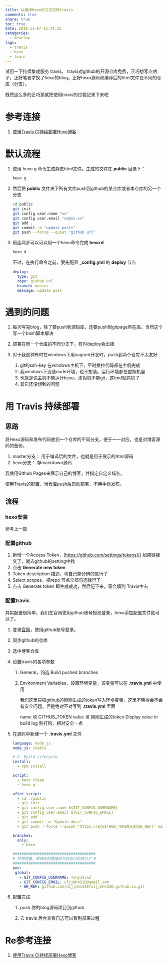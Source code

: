 ```yaml
---
title: 以编译hexo的方式试用travis
comments: true
share: true
toc: true
date: 2018-11-07 15:14:22
categories:
  - develop
tags:
  - travis
  - hexo
  - learn
---
```


试用一下持续集成服务 travis。
travis对github的开源仓库免费，正巧想写点啥子，正好笔者才换了hexo的blog，正好hexo源码和编译后的html文件在不同的仓库（分支）。

既然这么多的正巧那就把使用travis的过程记录下来吧

<!--more-->

# 参考连接

1. [使用Travis CI持续部署Hexo博客](https://www.jianshu.com/p/5691815b81b6)

# 默认流程


1. 使用 hexo g 命令生成静态html文件。生成的文件在 **public** 目录下：

    ```bash
    hexo g
    ```

2. 然后把 **public** 文件夹下所有文件push到github的某仓库或者本仓库的另一个分支

    ```bash
    cd public
    git init
    git config user.name "xx"
    git config user.email "xx@xx.xx"
    git add .
    git commit -m "update posts"
    git push --force --quiet "github url"
    ```

3. 前面两步可以可以用一个hexo命令完成 **hexo d**

    ```bash
    hexo d
    ```
    不过，在执行命令之前，要先配置 **_config.yml** 的 **deploy** 节点
    
    ```yaml
    deploy:
      type: git
      repo: github url
      branch: master
      message: update post
    ```

# 遇到的问题

1. 每次写完blog，除了要push到源码库，还要push到gitpage所在库。当然这个写一个bash脚本解决

2. 部署在同一个仓库的不同分支下，有时deploy会出错

3. 对于我这种有时在windows下用vagrant开发时，push到两个仓库不太友好
    1. git的ssh-key 在windows主机下，平时推拉代码都在主机完成
    2. 我windows下没装node环境，也不想装。运行环境都在虚拟机里
    3. 也就是说主机不能运行hexo，虚拟机不能git，这tmd就尴尬了
    4. 其它还没想到的问题
    
# 用 Travis 持续部署

## 思路

将Hexo源码和发布代码放到一个仓库的不同分支，便于一一对应，也是对博客源码的备份。

1. master分支： 用于编译后的文件，也就是用于展示的html源码
2. hexo分支： 存markdown源码

我使用Github Pages来展示自己的博客，并指定自定义域名。

使用Travis的配置，当仓库push后自动部署，不用手动发布。

## 流程

### hexo安装

参考上一篇

### 配置github
1. 新增一个Access Token，[https://github.com/settings/tokens]()
    如果链接变了，就去github的setting中找
2. 点击 **Generate new token**
3. Token description 描述，填自己能分辨的就行了
3. Select scopes，把repo 节点全部勾选就行了
5. 点击 Generate token 即生成成功，然后记下来，等会填到 Travis中去

### 配置travis

其实配置很简单，我们在官网使用github账号授权登录，hexo添加配置文件就可以了。

1. 登录[官网](https://www.travis-ci.org/)，使用github账号登录。
2. 同步github的仓库
3. 选中博客仓库
4. 设置travis的各项参数
    1. General，钩选 Build pushed branches
    2. Environment Variables，设置环境变量，该变量可以在 **.travis.yml** 中使用
        
        我们这里只把github的刚刚生成的token写入环境变量，这里不晓得会不会有安全问题，但是绝对不对写到 **.travis.yml** 里面
        
        name 填 GITHUB_TOKEN
        value 填 刚刚生成的token
        Display value in build log 别打钩，相对安全一点
5. 在源码中新建一个 **.travis.yml** 文件
    
    ```yaml
    language: node_js
    node_js: stable
    
    # S: Build Lifecycle
    install:
      - npm install
    
    script:
      - hexo clean
      - hexo g
    
    after_script:
      - cd ./public
      - git init
      - git config user.name ${GIT_CONFIG_USERNAME}
      - git config user.email ${GIT_CONFIG_EMAIL}
      - git add .
      - git commit -m "Update docs"
      - git push --force --quiet "https://${GITHUB_TOKEN}@${GH_REF}" master:master
    
    branches:
      only:
        - hexo
    
    #####################################
    # 环境变量，把相应的键值改为你自己的就行了 #
    #####################################
    env:
     global:
       - GIT_CONFIG_USERNAME: TonyJavaZ
       - GIT_CONFIG_EMAIL: uljjmhn520@gmail.com
       - GH_REF: github.com/uljjmhn520/uljjmhn520.github.io.git
    
    ```
    
6. 配置完成

    1. push 你的blog源码项目到github

    2. 去 travis 后台查看日志可以看到部署过程
    
# Re参考连接

1. [使用Travis CI持续部署Hexo博客](https://www.jianshu.com/p/5691815b81b6)